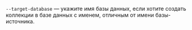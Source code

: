 `--target-database` — укажите имя базы данных, если хотите создать коллекции в базе данных с именем, отличным от имени базы-источника.
